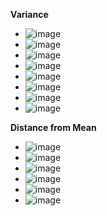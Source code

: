 **Variance**
- ![image](https://github.com/user-attachments/assets/2eb5b43e-7b45-4067-89a1-fb6acc58722b)
- ![image](https://github.com/user-attachments/assets/0f29247b-464e-4c4e-8a41-fa7d2487ed30)
- ![image](https://github.com/user-attachments/assets/2d9ad512-0d49-4f40-86d9-694048961f22)
- ![image](https://github.com/user-attachments/assets/8cadad49-c839-40f9-a84e-58aaa8756eea)
- ![image](https://github.com/user-attachments/assets/b09b1df4-30e9-41d2-b9d8-9a686b53321a)
- ![image](https://github.com/user-attachments/assets/35ce75b6-56c2-4598-aef6-390d7583714e)
- ![image](https://github.com/user-attachments/assets/6e6d5d01-217b-4c9d-9d41-7c69e9c5fd66)
- ![image](https://github.com/user-attachments/assets/8cd58658-9c63-4239-98af-d2ecef6b890e)

**Distance from Mean**
- ![image](https://github.com/user-attachments/assets/33e0c5a3-a76b-4a07-ac08-98a368d9b1f8)
- ![image](https://github.com/user-attachments/assets/add86466-2af3-4280-8d8b-434f0dcd68b6)
- ![image](https://github.com/user-attachments/assets/34beb76e-f88a-4eee-8228-092bb47b881d)
- ![image](https://github.com/user-attachments/assets/61a6c027-72b3-44b8-bfbf-7d604fa4fdf5)
- ![image](https://github.com/user-attachments/assets/fa75280f-48f5-4699-875b-26f98874c262)
- ![image](https://github.com/user-attachments/assets/51dc1926-7c6d-4fa0-bb2b-2b6b9e9eea3e)


